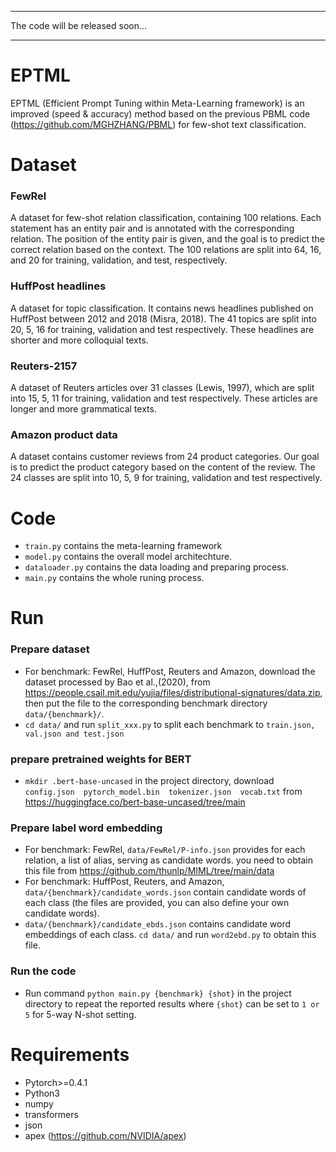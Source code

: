 ----------------------------------------

The code will be released soon...

----------------------------------------

# EPTML
EPTML (Efficient Prompt Tuning within Meta-Learning framework) is an improved (speed & accuracy) method based on the previous PBML code (https://github.com/MGHZHANG/PBML) for few-shot text classification.

# Dataset
### FewRel 
A dataset for few-shot relation classification, containing 100 relations. Each statement has an entity pair and is annotated with the corresponding relation. The position of the entity pair is given, and the goal is to predict the correct relation based on the context. The 100 relations are split into 64, 16, and 20 for training, validation, and test, respectively. 

### HuffPost headlines 
A dataset for topic classification. It contains news headlines published on HuffPost between 2012 and 2018 (Misra, 2018). The 41 topics are split into 20, 5, 16 for training, validation and test respectively. These headlines are shorter and more colloquial texts.

### Reuters-2157 
A dataset of Reuters articles over 31 classes (Lewis, 1997), which are split into 15, 5, 11 for training, validation and test respectively. These articles are longer and more grammatical texts.

### Amazon product data 
A dataset contains customer reviews from 24 product categories. Our goal is to predict the product category based on the content of the review. The 24 classes are split into 10, 5, 9 for training, validation and test respectively.


# Code
+ `train.py` contains the meta-learning framework
+ `model.py` contains the overall model architechture.
+ `dataloader.py` contains the data loading and preparing process.
+ `main.py` contains the whole runing process.

# Run

### Prepare dataset
+ For benchmark: FewRel, HuffPost, Reuters and Amazon, download the dataset processed by Bao et al.,(2020), from https://people.csail.mit.edu/yujia/files/distributional-signatures/data.zip, then put the file to the corresponding benchmark directory `data/{benchmark}/`.
+ `cd data/` and run `split_xxx.py` to split each benchmark to `train.json, val.json and test.json`

### prepare pretrained weights for BERT
+ `mkdir .bert-base-uncased` in the project directory, download `config.json  pytorch_model.bin  tokenizer.json  vocab.txt` from https://huggingface.co/bert-base-uncased/tree/main 

### Prepare label word embedding
+ For benchmark: FewRel, `data/FewRel/P-info.json` provides for each relation, a list of alias, serving as candidate words. you need to obtain this file from https://github.com/thunlp/MIML/tree/main/data
+ For benchmark: HuffPost, Reuters, and Amazon, `data/{benchmark}/candidate_words.json` contain candidate words of each class (the files are provided, you can also define your own candidate words).
+ `data/{benchmark}/candidate_ebds.json` contains candidate word embeddings of each class.  `cd data/` and run `word2ebd.py` to obtain this file.

### Run the code
+ Run command `python main.py {benchmark} {shot}` in the project directory to repeat the reported results where `{shot}` can be set to `1 or 5` for 5-way N-shot setting.

# Requirements
+ Pytorch>=0.4.1
+ Python3
+ numpy
+ transformers
+ json
+ apex (https://github.com/NVIDIA/apex)
